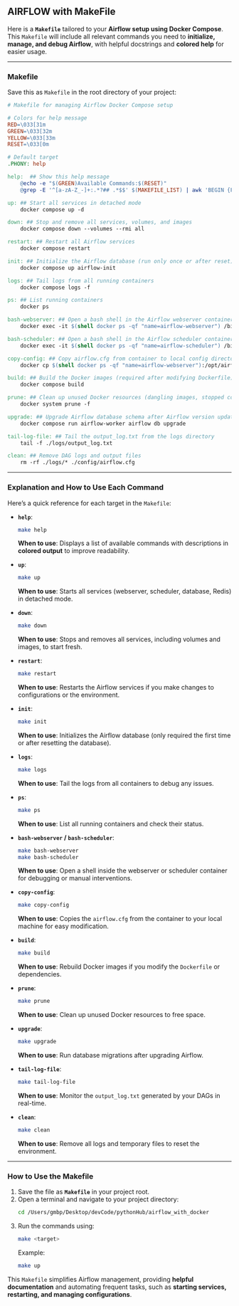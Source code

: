 ## AIRFLOW with MakeFile

Here is a **`Makefile`** tailored to your **Airflow setup using Docker
Compose**. This `Makefile` will include all relevant commands you need to
**initialize, manage, and debug Airflow**, with helpful docstrings and
**colored help** for easier usage.

---

### **Makefile**

Save this as `Makefile` in the root directory of your project:

```Makefile
# Makefile for managing Airflow Docker Compose setup

# Colors for help message
RED=\033[31m
GREEN=\033[32m
YELLOW=\033[33m
RESET=\033[0m

# Default target
.PHONY: help

help:  ## Show this help message
	@echo -e "$(GREEN)Available Commands:$(RESET)"
	@grep -E '^[a-zA-Z_-]+:.*?## .*$$' $(MAKEFILE_LIST) | awk 'BEGIN {FS = ":.*?## "}; {printf "$(YELLOW)%-15s$(RESET) %s\n", $$1, $$2}'

up: ## Start all services in detached mode
	docker compose up -d

down: ## Stop and remove all services, volumes, and images
	docker compose down --volumes --rmi all

restart: ## Restart all Airflow services
	docker compose restart

init: ## Initialize the Airflow database (run only once or after reset)
	docker compose up airflow-init

logs: ## Tail logs from all running containers
	docker compose logs -f

ps: ## List running containers
	docker ps

bash-webserver: ## Open a bash shell in the Airflow webserver container
	docker exec -it $(shell docker ps -qf "name=airflow-webserver") /bin/bash

bash-scheduler: ## Open a bash shell in the Airflow scheduler container
	docker exec -it $(shell docker ps -qf "name=airflow-scheduler") /bin/bash

copy-config: ## Copy airflow.cfg from container to local config directory
	docker cp $(shell docker ps -qf "name=airflow-webserver"):/opt/airflow/airflow.cfg ./config/airflow.cfg

build: ## Build the Docker images (required after modifying Dockerfile)
	docker compose build

prune: ## Clean up unused Docker resources (dangling images, stopped containers)
	docker system prune -f

upgrade: ## Upgrade Airflow database schema after Airflow version update
	docker compose run airflow-worker airflow db upgrade

tail-log-file: ## Tail the output_log.txt from the logs directory
	tail -f ./logs/output_log.txt

clean: ## Remove DAG logs and output files
	rm -rf ./logs/* ./config/airflow.cfg

```

---

### **Explanation and How to Use Each Command**

Here’s a quick reference for each target in the `Makefile`:

- **`help`**:
  ```bash
  make help
  ```
  **When to use**: Displays a list of available commands with descriptions in **colored output** to improve readability.

- **`up`**:
  ```bash
  make up
  ```
  **When to use**: Starts all services (webserver, scheduler, database, Redis) in detached mode.

- **`down`**:
  ```bash
  make down
  ```
  **When to use**: Stops and removes all services, including volumes and images, to start fresh.

- **`restart`**:
  ```bash
  make restart
  ```
  **When to use**: Restarts the Airflow services if you make changes to configurations or the environment.

- **`init`**:
  ```bash
  make init
  ```
  **When to use**: Initializes the Airflow database (only required the first time or after resetting the database).

- **`logs`**:
  ```bash
  make logs
  ```
  **When to use**: Tail the logs from all containers to debug any issues.

- **`ps`**:
  ```bash
  make ps
  ```
  **When to use**: List all running containers and check their status.

- **`bash-webserver` / `bash-scheduler`**:
  ```bash
  make bash-webserver
  make bash-scheduler
  ```
  **When to use**: Open a shell inside the webserver or scheduler container for debugging or manual interventions.

- **`copy-config`**:
  ```bash
  make copy-config
  ```
  **When to use**: Copies the `airflow.cfg` from the container to your local machine for easy modification.

- **`build`**:
  ```bash
  make build
  ```
  **When to use**: Rebuild Docker images if you modify the `Dockerfile` or dependencies.

- **`prune`**:
  ```bash
  make prune
  ```
  **When to use**: Clean up unused Docker resources to free space.

- **`upgrade`**:
  ```bash
  make upgrade
  ```
  **When to use**: Run database migrations after upgrading Airflow.

- **`tail-log-file`**:
  ```bash
  make tail-log-file
  ```
  **When to use**: Monitor the `output_log.txt` generated by your DAGs in real-time.

- **`clean`**:
  ```bash
  make clean
  ```
  **When to use**: Remove all logs and temporary files to reset the environment.

---

### **How to Use the Makefile**

1. Save the file as **`Makefile`** in your project root.
2. Open a terminal and navigate to your project directory:
   ```bash
   cd /Users/gmbp/Desktop/devCode/pythonHub/airflow_with_docker
   ```
3. Run the commands using:
   ```bash
   make <target>
   ```
   Example:
   ```bash
   make up
   ```

This `Makefile` simplifies Airflow management, providing **helpful
documentation** and automating frequent tasks, such as **starting services,
restarting, and managing configurations**.

